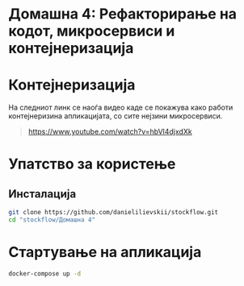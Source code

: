 # **Домашна 4: Рефакторирање на кодот, микросервиси и контејнеризација**

#  Контеjнеризациjа
На следниот линк се наоѓа видео каде се покажува како работи контејнеризина апликацијата, со сите нејзини микросервиси.
> https://www.youtube.com/watch?v=hbVl4djxdXk

# Упатство за користење

## Инсталација

```bash
git clone https://github.com/danielilievskii/stockflow.git
cd "stockflow/Домашна 4"
```

# Стартување на апликација
```bash
docker-compose up -d
```
